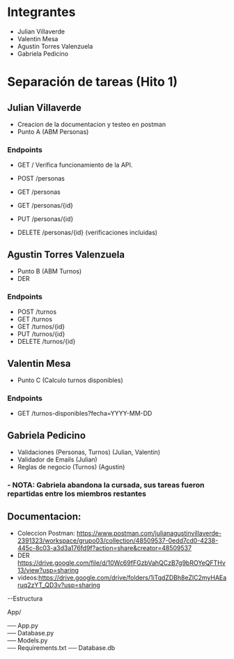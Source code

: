 # Integrantes

- Julian Villaverde
- Valentin Mesa
- Agustin Torres Valenzuela
- Gabriela Pedicino
  
# Separación de tareas (Hito 1)
## Julian Villaverde
- Creacion de la documentacion y testeo en postman
- Punto A (ABM Personas)

### Endpoints
- GET /
Verifica funcionamiento de la API.

- POST /personas
- GET /personas
- GET /personas/{id}
- PUT /personas/{id}
- DELETE /personas/{id}
(verificaciones incluidas)

## Agustin Torres Valenzuela
- Punto B (ABM Turnos)
- DER

### Endpoints
- POST /turnos
- GET /turnos
- GET /turnos/{id}
- PUT /turnos/{id}
- DELETE /turnos/{id}

## Valentin Mesa
- Punto C (Calculo turnos disponibles)

### Endpoints
- GET /turnos-disponibles?fecha=YYYY-MM-DD

## Gabriela Pedicino
- Validaciones (Personas, Turnos) (Julian, Valentin)
- Validador de Emails (Julian)
- Reglas de negocio (Turnos) (Agustin)
  
### - NOTA: Gabriela abandona la cursada, sus tareas fueron repartidas entre los miembros restantes

## Documentacion:
- Coleccion Postman: https://www.postman.com/julianagustinvillaverde-2391323/workspace/grupo03/collection/48509537-0edd7cd0-4238-445c-8c03-a3d3a176fd9f?action=share&creator=48509537
- DER https://drive.google.com/file/d/10Wc69fFGzbVahQCzB7g9bROYeQFTHv13/view?usp=sharing
- videos:https://drive.google.com/drive/folders/1iTqdZDBh8eZlC2myHAEaruq2zYT_QD3v?usp=sharing

--Estructura

App/

── App.py            
── Database.py      
── Models.py        
── Requirements.txt 
── Database.db      
